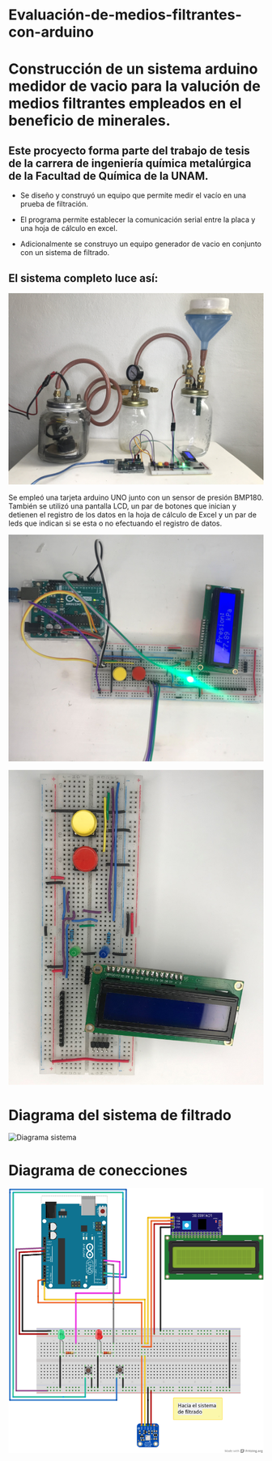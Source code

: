 # Evaluación-de-medios-filtrantes-con-arduino

# Construcción de un sistema arduino medidor de vacio para la valución de medios filtrantes empleados en el beneficio de minerales.

## Este procyecto forma parte del trabajo de tesis de la carrera de ingeniería química metalúrgica de la Facultad de Química de la UNAM.

- Se diseño y construyó un equipo que permite medir el vacío en una prueba de filtración.

- El programa permite establecer la comunicación serial entre la placa y una hoja de cálculo en excel.

- Adicionalmente se construyo un equipo generador de vacio en conjunto con un sistema de filtrado.

## El sistema completo luce así:

![Equipo construido](/imgs/sistema_completo_verde.jpg)


Se empleó una tarjeta arduino UNO junto con un sensor de presión BMP180.
También se utilizó una pantalla LCD, un par de botones que inician y detienen el registro de los datos en la hoja de cálculo de Excel y un par de leds que indican si se esta o no efectuando el registro de datos.



![Dispositivos electrónicos empleados](/imgs/dispositivos_electronicos_verde.jpg)


![Detalle protoboard](/imgs/proto_11.jpg)


# Diagrama del sistema de filtrado
![Diagrama sistema](/imgs/sistema_mason)

# Diagrama de conecciones
![Diagrama conecciones](/imgs/esquema_proyecto_bb.png)




